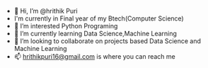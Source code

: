 - 👋 Hi, I’m @hrithik Puri
- I'm currently in Final year of my Btech(Computer Science)
- 👀 I’m interested Python Programing 
- 🌱 I’m currently learning Data Science,Machine Learning 
- 💞️ I’m looking to collaborate on projects based Data Science and Machine Learning 
- 📫 hrithikpuri16@gmail.com is where you can reach me 

<!---
hrik21/hrik21 is a ✨ special ✨ repository because its `README.md` (this file) appears on your GitHub profile.
You can click the Preview link to take a look at your changes.
--->
